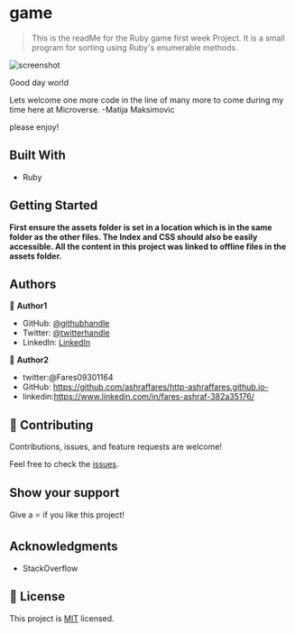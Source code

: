 
# game

> This is the readMe for the Ruby game first week Project. It is a small program for sorting using Ruby's enumerable methods.

![screenshot](./screen.png)

Good day world


Lets welcome one more code in the line of many more to come during my time here at Microverse.
-Matija Maksimovic


please enjoy!

## Built With

- Ruby

## Getting Started

**First ensure the assets folder is set in a location which is in the same folder as the other files. The Index and CSS should also be easily accessible. All the content in this project was linked to offline files in the assets folder.**


## Authors

👤 **Author1**

- GitHub: [@githubhandle](https://github.com/@uwadonat)
- Twitter: [@twitterhandle](https://twitter.com/@uwamahoroDonat)
- LinkedIn: [LinkedIn](https://linkedin.com/in/uwamahoro-donat-84b5bb1b7/)

👤 **Author2**
- twitter:@Fares09301164
- GitHub: https://github.com/ashraffares/http-ashraffares.github.io-
- linkedin:https://www.linkedin.com/in/fares-ashraf-382a35176/

## 🤝 Contributing

Contributions, issues, and feature requests are welcome!

Feel free to check the [issues](https://github.com/ashraffares/bubble/issues).

## Show your support

Give a ⭐️ if you like this project!

## Acknowledgments

- StackOverflow

## 📝 License

This project is [MIT](https://opensource.org/licenses/MIT) licensed.


